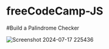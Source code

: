 # freeCodeCamp-JS
#Build a Palindrome Checker

![Screenshot 2024-07-17 225436](https://github.com/user-attachments/assets/0ac46fa0-22c0-461b-9b99-d57debcb0fe7)
